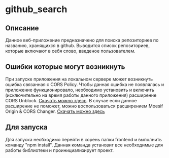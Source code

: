 # github_search

## Описание
Данное веб-приложение предназначено для поиска репозиториев по названию, хранящихся в github. Выводится список репозиториев, которые включают в себя слово, введеное пользователем.
## Ошибки которые могут возникнуть
При запуске приложения на локальном сервере может возникнуть ошибка связанная с CORS Policy. Чтобы данная ошибка не появлялась и приложение функционировало, необходимо установить и включить (исключительно на время работы данного приложения) расширение CORS Unblock. <a href="https://chrome.google.com/webstore/detail/cors-unblock/lfhmikememgdcahcdlaciloancbhjino">Скачать можно здесь</a>. В случае если данное расширение не поможет, можно воспользоваться расширением Moesif Origin & CORS Changer. <a href="https://chrome.google.com/webstore/detail/moesif-origin-cors-change/digfbfaphojjndkpccljibejjbppifbc">Скачать можно здесь</a>
## Для запуска
Для запуска необходимо перейти в корень папки frontend и выполнить команду "npm install". Данная команда установит все необходимые для работы библиотеки и проинициализирует проект.
